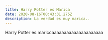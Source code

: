 ```yaml
---
title: Harry Potter es Marica
date: 2020-08-16T00:43:31.275Z
description: La verdad es muy marica..
---
```

Harry Potter es mariccaaaaaaaaaaaaaaaaaaaaa